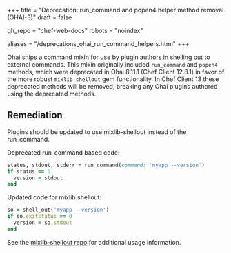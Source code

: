 +++
title = "Deprecation: run_command and popen4 helper method removal (OHAI-3)"
draft = false

gh_repo = "chef-web-docs"
robots = "noindex"

aliases = "/deprecations_ohai_run_command_helpers.html"
+++

Ohai ships a command mixin for use by plugin authors in shelling out to
external commands. This mixin originally included `run_command` and
`popen4` methods, which were deprecated in Ohai 8.11.1 (Chef Client
12.8.1) in favor of the more robust `mixlib-shellout` gem functionality.
In Chef Client 13 these deprecated methods will be removed, breaking any
Ohai plugins authored using the deprecated methods.

## Remediation

Plugins should be updated to use mixlib-shellout instead of the
run_command.

Deprecated run_command based code:

```ruby
status, stdout, stderr = run_command(command: 'myapp --version')
if status == 0
  version = stdout
end
```

Updated code for mixlib shellout:

```ruby
so = shell_out('myapp --version')
if so.exitstatus == 0
  version = so.stdout
end
```

See the [mixlib-shellout repo](https://github.com/chef/mixlib-shellout)
for additional usage information.
